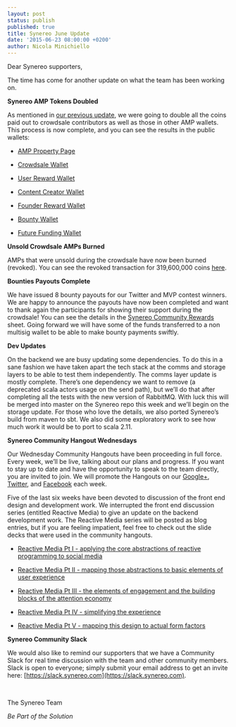 ```yaml
---
layout: post
status: publish
published: true
title: Synereo June Update
date: '2015-06-23 08:00:00 +0200'
author: Nicola Minichiello
---
```


Dear Synereo supporters,

The time has come for another update on what the team has been working on. 

**Synereo AMP Tokens Doubled**

As mentioned in [our previous update](http://blog.synereo.com/2015/05/10/amp-distribution-complete/), we were going to double all the coins paid out to crowdsale contributors as well as those in other AMP wallets. This process is now complete, and you can see the results in the public wallets:

* [AMP Property Page](http://omnichest.info/lookupsp.aspx?sp=39)

* [Crowdsale Wallet](http://omnichest.info/lookupadd.aspx?address=3Q7T1ES6atTpeSid3w17HS3eEsHbhQC9jf)

* [User Reward Wallet](http://omnichest.info/lookupadd.aspx?address=38X3p54WftkmiQmywwzvQzv5ZmbpwWndLL)

* [Content Creator Wallet](http://omnichest.info/lookupadd.aspx?address=3594LvBdb7epiJQ3domUH52p3UFMJK7AoW)

* [Founder Reward Wallet](http://omnichest.info/lookupadd.aspx?address=3AKjXkuBEyaXfuXVfdf1VUBAzGPR49NifM)

* [Bounty Wallet](http://omnichest.info/lookupadd.aspx?address=3No5y1WuEh4LSEFNngyPdEmyMUqS8rBCWb)

* [Future Funding Wallet](http://omnichest.info/lookupadd.aspx?address=34MWvp1xfxaaqXENxWW45uqDfuNY9f8hr2)

**Unsold Crowdsale AMPs Burned**

AMPs that were unsold during the crowdsale have now been burned (revoked). You can see the revoked transaction for 319,600,000 coins [here](http://omnichest.info/lookuptx.aspx?txid=1076c1667d349d39f6ac8dcbbf2665b8c27ab089cd427c107130241aa8d2b549). 

**Bounties Payouts Complete**

We have issued 8 bounty payouts for our Twitter and MVP contest winners. We are happy to announce the payouts have now been completed and want to thank again the participants for showing their support during the crowdsale! You can see the details in the [Synereo Community Rewards](https://docs.google.com/spreadsheets/d/184coQnQX7YUfbSxTaoTNphqkwp9XhJo9EanwWC_OIeg/edit#gid=0) sheet. Going forward we will have some of the funds transferred to a non multisig wallet to be able to make bounty payments swiftly. 

**Dev Updates**

On the backend we are busy updating some dependencies. To do this in a sane fashion we have taken apart the tech stack at the comms and storage layers to be able to test them independently. The comms layer update is mostly complete. There’s one dependency we want to remove (a deprecated scala actors usage on the send path), but we’ll do that after completing all the tests with the new version of RabbitMQ. With luck this will be merged into master on the Synereo repo this week and we’ll begin on the storage update. For those who love the details, we also ported Synereo’s build from maven to sbt. We also did some exploratory work to see how much work it would be to port to scala 2.11. 

**Synereo Community Hangout Wednesdays**

Our Wednesday Community Hangouts have been proceeding in full force. Every week, we’ll be live, talking about our plans and progress. If you want to stay up to date and have the opportunity to speak to the team directly, you are invited to join. We will promote the Hangouts on our [Google+](http://google.com/+Synereo), [Twitter](https://twitter.com/Synereo), and [Facebook](https://facebook.com/synereo) each week.

Five of the last six weeks have been devoted to discussion of the front end design and development work. We interrupted the front end discussion series (entitled Reactive Media) to give an update on the backend development work. The Reactive Media series will be posted as blog entries, but if you are feeling impatient, feel free to check out the slide decks that were used in the community hangouts.

* [Reactive Media Pt I - applying the core abstractions of reactive programming to social media](https://drive.google.com/file/d/0B5I9qM5f_1cfdHVqT3Z1dTJNaVU/view?usp=sharing)

* [Reactive Media Pt II - mapping those abstractions to basic elements of user experience](https://drive.google.com/file/d/0B5I9qM5f_1cfd1VuYWoyWlJBaE0/view?usp=sharing)

* [Reactive Media Pt III - the elements of engagement and the building blocks of the attention economy](https://drive.google.com/file/d/0B5I9qM5f_1cfUGw3LTVjQkpsVTQ/view?usp=sharing)

* [Reactive Media Pt IV - simplifying the experience](https://drive.google.com/file/d/0B5I9qM5f_1cfQWFrUFVHbEFNUWc/view?usp=sharing)

* [Reactive Media Pt V - mapping this design to actual form factors](https://drive.google.com/file/d/0B5I9qM5f_1cfc1BWUnVia0hRSHM/view?usp=sharing)

**Synereo Community Slack**

We would also like to remind our supporters that we have a Community Slack for real time discussion with the team and other community members. Slack is open to everyone; simply submit your email address to get an invite here: [https://slack.synereo.com](https://slack.synereo.com). 

<br>

The Synereo Team

*Be Part of the Solution*

